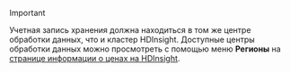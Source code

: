 
> [!IMPORTANT]
> Учетная запись хранения должна находиться в том же центре обработки данных, что и кластер HDInsight. Доступные центры обработки данных можно просмотреть с помощью меню **Регионы** на [странице информации о ценах на HDInsight](/pricing/details/hdinsight/).
> 
> 

<!---HONumber=Oct15_HO3-->